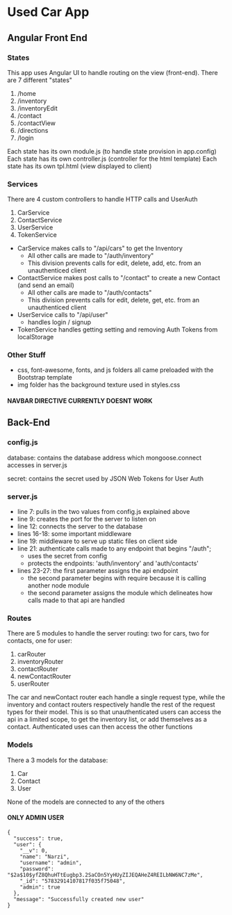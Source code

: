 # Used Car App

## Angular Front End

### States
This app uses Angular UI to handle routing on the view (front-end).
There are 7 different "states"
  1. /home
  1. /inventory
  1. /inventoryEdit
  1. /contact
  1. /contactView
  1. /directions
  1. /login

Each state has its own module.js (to handle state provision in app.config)
Each state has its own controller.js (controller for the html template)
Each state has its own tpl.html (view displayed to client)

### Services
There are 4 custom controllers to handle HTTP calls and UserAuth
  1. CarService
  1. ContactService
  1. UserService
  1. TokenService

* CarService makes calls to "/api/cars" to get the Inventory
  * All other calls are made to "/auth/inventory"
  * This division prevents calls for edit, delete, add, etc. from an unauthenticed client
* ContactService makes post calls to "/contact" to create a new Contact (and send an email)
  * All other calls are made to "/auth/contacts"
  * This division prevents calls for edit, delete, get, etc. from an unauthenticed client
* UserService calls to "/api/user"
  * handles login / signup
* TokenService handles getting setting and removing Auth Tokens from localStorage

### Other Stuff
* css, font-awesome, fonts, and js folders all came preloaded with the Bootstrap template
* img folder has the background texture used in styles.css

#### NAVBAR DIRECTIVE CURRENTLY DOESNT WORK 

## Back-End

### config.js
database: contains the database address which mongoose.connect accesses in server.js

secret: contains the secret used by JSON Web Tokens for User Auth

### server.js
* line 7: pulls in the two values from config.js explained above
* line 9: creates the port for the server to listen on
* line 12: connects the server to the database
* lines 16-18: some important middleware
* line 19: middleware to serve up static files on client side
* line 21: authenticate calls made to any endpoint that begins "/auth";
  * uses the secret from config
  * protects the endpoints: 'auth/inventory' and 'auth/contacts'
* lines 23-27: the first parameter assigns the api endpoint
  * the second parameter begins with require because it is calling another node module
  * the second parameter assigns the module which delineates how calls made to that api are handled

### Routes
There are 5 modules to handle the server routing: two for cars, two for contacts, one for user:
1. carRouter
1. inventoryRouter
1. contactRouter
1. newContactRouter
1. userRouter

The car and newContact router each handle a single request type, while the inventory and contact routers respectively handle the rest of the request types for their model. This is so that unauthenticated users can access the api in a limited scope, to get the inventory list, or add themselves as a contact. Authenticated uses can then access the other functions

### Models
There a 3 models for the database:
1. Car
1. Contact
1. User

None of the models are connected to any of the others

#### ONLY ADMIN USER 
```
{
  "success": true,
  "user": {
    "__v": 0,
    "name": "Narzi",
    "username": "admin",
    "password": "$2a$10$yfZ8QhuHTtEugbp3.2SaCOn5YyHUyZIJEQAHeZ4REILbNW6NC7zMe",
    "_id": "57832914107817f035f75048",
    "admin": true
  },
  "message": "Successfully created new user"
}
```

